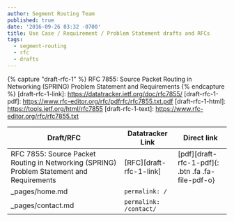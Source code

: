 ```yaml
---
author: Segment Routing Team
published: true
date: '2016-09-26 03:32 -0700'
title: Use Case / Requirement / Problem Statement drafts and RFCs
tags:
  - segment-routing
  - rfc
  - drafts
---
```


{% capture "draft-rfc-1" %}
RFC 7855: Source Packet Routing in Networking (SPRING) Problem Statement and Requirements
{% endcapture %}
[draft-rfc-1-link]: https://datatracker.ietf.org/doc/rfc7855/
[draft-rfc-1-pdf]: https://www.rfc-editor.org/rfc/pdfrfc/rfc7855.txt.pdf
[draft-rfc-1-html]: https://tools.ietf.org/html/rfc7855
[draft-rfc-1-text]: https://www.rfc-editor.org/rfc/rfc7855.txt



| Draft/RFC            | Datatracker Link   | Direct link                                       |
| --------             | ---------          | -----------                                       |
| RFC 7855: Source Packet Routing in Networking (SPRING) Problem Statement and Requirements   | [RFC][draft-rfc-1-link]     |  [pdf][draft-rfc-1-pdf]{: .btn .fa .fa-file-pdf-o}|             
| _pages/home.md       | `permalink: /`                     |                        |
| _pages/contact.md    | `permalink: /contact/`             |                        |
















